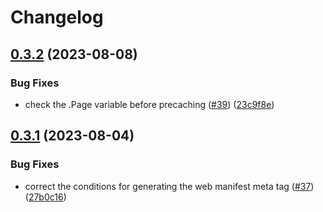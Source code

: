# Changelog

## [0.3.2](https://github.com/hugomods/pwa/compare/v0.3.1...v0.3.2) (2023-08-08)


### Bug Fixes

* check the .Page variable before precaching ([#39](https://github.com/hugomods/pwa/issues/39)) ([23c9f8e](https://github.com/hugomods/pwa/commit/23c9f8eda9464dae6d3ac6d4a041da692c8a7f42))

## [0.3.1](https://github.com/hugomods/pwa/compare/v0.3.0...v0.3.1) (2023-08-04)


### Bug Fixes

* correct the conditions for generating the web manifest meta tag ([#37](https://github.com/hugomods/pwa/issues/37)) ([27b0c16](https://github.com/hugomods/pwa/commit/27b0c160311fcbb0673d2d7c76a939d1a1dd51a9))
